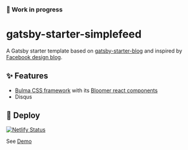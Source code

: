 ### 🚧 Work in progress 

# gatsby-starter-simplefeed

A Gatsby starter template based on [gatsby-starter-blog](https://github.com/gatsbyjs/gatsby-starter-blog) and inspired by [Facebook design blog](https://facebook.design/).

## ✨ Features

- [Bulma CSS framework](https://github.com/jgthms/bulma) with its [Bloomer react components](https://github.com/AlgusDark/bloomer)
- Disqus

## 🚀 Deploy
[![Netlify Status](https://api.netlify.com/api/v1/badges/e19e2fe8-c7ab-4e46-92b7-2106cb6e0097/deploy-status)](https://app.netlify.com/sites/gatsby-starter-simplefeed/deploys)

See [Demo](https://gatsby-starter-simplefeed.netlify.com)
